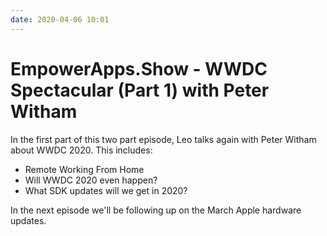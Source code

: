 ```yaml
---
date: 2020-04-06 10:01
---
```

# EmpowerApps.Show - WWDC Spectacular (Part 1) with Peter Witham


In the first part of this two part episode, Leo talks again with Peter Witham about WWDC 2020. This includes:


-   Remote Working From Home
-   Will WWDC 2020 even happen?
-   What SDK updates will we get in 2020?


 In the next episode we'll be following up on the March Apple hardware updates.